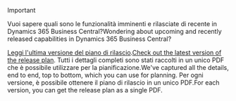 > [!IMPORTANT]
>
> <span data-ttu-id="58f8c-101">Vuoi sapere quali sono le funzionalità imminenti e rilasciate di recente in Dynamics 365 Business Central?</span><span class="sxs-lookup"><span data-stu-id="58f8c-101">Wondering about upcoming and recently released capabilities in Dynamics 365 Business Central?</span></span>
>
> <span data-ttu-id="58f8c-102">[Leggi l'ultima versione del piano di rilascio](/dynamics365/release-plans/index).</span><span class="sxs-lookup"><span data-stu-id="58f8c-102">[Check out the latest version of the release plan](/dynamics365/release-plans/index).</span></span> <span data-ttu-id="58f8c-103">Tutti i dettagli completi sono stati raccolti in un unico PDF che è possibile utilizzare per la pianificazione.</span><span class="sxs-lookup"><span data-stu-id="58f8c-103">We've captured all the details, end to end, top to bottom, which you can use for planning.</span></span> <span data-ttu-id="58f8c-104">Per ogni versione, è possibile ottenere il piano di rilascio in un unico PDF.</span><span class="sxs-lookup"><span data-stu-id="58f8c-104">For each version, you can get the release plan as a single PDF.</span></span>  
